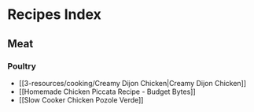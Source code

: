 # Recipes Index

## Meat

### Poultry

- [[3-resources/cooking/Creamy Dijon Chicken|Creamy Dijon Chicken]]
- [[Homemade Chicken Piccata Recipe - Budget Bytes]]
- [[Slow Cooker Chicken Pozole Verde]]
